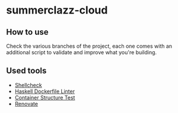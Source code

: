 # summerclazz-cloud

## How to use

Check the various branches of the project, each one comes with an additional script to validate and improve what you're building.

## Used tools

- [Shellcheck](https://github.com/koalaman/shellcheck)
- [Haskell Dockerfile Linter](https://github.com/hadolint/hadolint)
- [Container Structure Test](https://github.com/GoogleContainerTools/container-structure-test)
- [Renovate](https://github.com/renovatebot/renovate)
